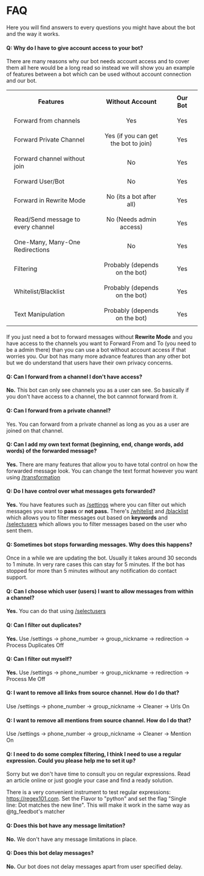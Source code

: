 # FAQ

Here you will find answers to every questions you might have about the bot and the way it works.

#### Q: Why do I have to give account access to your bot?

There are many reasons why our bot needs account access and to cover them all here would be a long read so instead we will show you an example of features between a bot which can be used without account connection and our bot.

<table style="margin-bottom: 20px;">
  <tr>
    <th style="padding:10px 20px;">Features</th>
    <th style="padding:10px 20px;">Without Account</th>
    <th style="padding:10px 20px;">Our Bot</th>
  </tr>
  <tr>
    <td style="padding:10px 20px;">Forward from channels</td>
    <td style="padding:10px 20px; text-align:center;">Yes</td>
    <td style="padding:10px 20px; text-align:center;">Yes</td>
  </tr>
  <tr>
    <td style="padding:10px 20px;">Forward Private Channel</td>
    <td style="padding:10px 20px; text-align:center;">Yes (if you can get the bot to join)</td>
    <td style="padding:10px 20px; text-align:center;">Yes</td>
  </tr>
  <tr>
    <td style="padding:10px 20px;">Forward channel without join</td>
    <td style="padding:10px 20px; text-align:center;">No</td>
    <td style="padding:10px 20px; text-align:center;">Yes</td>
  </tr>
  <tr>
    <td style="padding:10px 20px;">Forward User/Bot</td>
    <td style="padding:10px 20px; text-align:center;">No</td>
    <td style="padding:10px 20px; text-align:center;">Yes</td>
  </tr>
  <tr>
    <td style="padding:10px 20px;">Forward in Rewrite Mode</td>
    <td style="padding:10px 20px; text-align:center;">No (its a bot after all)</td>
    <td style="padding:10px 20px; text-align:center;">Yes</td>
  </tr>
  <tr>
    <td style="padding:10px 20px;">Read/Send message to every channel</td>
    <td style="padding:10px 20px; text-align:center;">No (Needs admin access)</td>
    <td style="padding:10px 20px; text-align:center;">Yes</td>
  </tr>
  <tr>
    <td style="padding:10px 20px;">One-Many, Many-One Redirections</td>
    <td style="padding:10px 20px; text-align:center;">No</td>
    <td style="padding:10px 20px; text-align:center;">Yes</td>
  </tr>
  <tr>
    <td style="padding:10px 20px;">Filtering</td>
    <td style="padding:10px 20px; text-align:center;">Probably (depends on the bot)</td>
    <td style="padding:10px 20px; text-align:center;">Yes</td>
  </tr>
  <tr>
    <td style="padding:10px 20px;">Whitelist/Blacklist</td>
    <td style="padding:10px 20px; text-align:center;">Probably (depends on the bot)</td>
    <td style="padding:10px 20px; text-align:center;">Yes</td>
  </tr>
  <tr>
    <td style="padding:10px 20px;">Text Manipulation</td>
    <td style="padding:10px 20px; text-align:center;">Probably (depends on the bot)</td>
    <td style="padding:10px 20px; text-align:center;">Yes</td>
  </tr>
</table>  


If you just need a bot to forward messages without <b>Rewrite Mode</b> and you have access to the channels you want to Forward From and To (you need to be a admin there) than you can use a bot without account access if that worries you. Our bot has many more advance features than any other bot but we do understand that users have their own privacy concerns.


#### Q: Can I forward from a channel I don't have access?

<B>No.</B> This bot can only see channels you as a user can see. So basically if you don't have access to a channel, the bot cannnot forward from it.

#### Q: Can I forward from a private channel?

Yes. You can forward from a private channel as long as you as a user are joined on that channel.

#### Q: Can I add my own text format (beginning, end, change words, add words) of the forwarded message?

<B>Yes.</B> There are many features that allow you to have total control on how the forwarded message look. You can change the text format however you want using [/transformation](/commands/#transformation)</b>

#### Q: Do I have control over what messages gets forwarded?

<b>Yes.</b> You have features such as [/settings](/commands/#settings)</b> where you can filter out which messages you want to <b>pass</b> or <b>not pass.</b> There's [/whitelist](/commands/#whitelist)</b> and [/blacklist](/commands/#blacklist)</b> which allows you to filter messages out based on <b>keywords</b> and [/selectusers](/commands/#selectusers)</b> which allows you to filter messages based on the user who sent them.

#### Q: Sometimes bot stops forwarding messages. Why does this happens?

Once in a while we are updating the bot. Usually it takes around 30 seconds to 1 minute. In very rare cases this can stay for 5 minutes. If the bot has stopped for more than 5 minutes without any notification do contact support.

#### Q: Can I choose which user (users) I want to allow messages from within a channel?

<b>Yes.</b> You can do that using [/selectusers](/commands/#selectusers)</b>

#### Q: Can I filter out duplicates?

<b>Yes.</b> Use /settings -> phone_number -> group_nickname -> redirection -> Process Duplicates Off

#### Q: Can I filter out myself?

<b>Yes.</b> Use /settings -> phone_number -> group_nickname -> redirection -> Process Me Off

#### Q: I want to remove all links from source channel. How do I do that?

Use /settings -> phone_number -> group_nickname -> Cleaner -> Urls On

#### Q: I want to remove all mentions from source channel. How do I do that?

Use /settings -> phone_number -> group_nickname -> Cleaner -> Mention On

#### Q: I need to do some complex filtering, I think I need to use a regular expression. Could you please help me to set it up?

Sorry but we don't have time to consult you on regular expressions. Read an article online or just google your case and find a ready solution.

There is a very convenient instrument to test regular expressions: https://regex101.com. Set the Flavor to "python" and set the flag "Single line: Dot matches the new line". This will make it work in the same way as @tg_feedbot's matcher


#### Q: Does this bot have any message limitation?

<b>No.</b> We don't have any message limitations in place.

#### Q: Does this bot delay messages?

<b>No.</b> Our bot does not delay messages apart from user specified delay.
